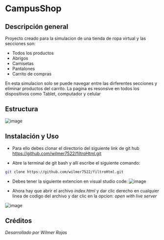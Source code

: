 # CampusShop
## Descripción general
Proyecto creado para la simulacion de una tienda de ropa virtual y las  secciones son:
* Todos los productos
* Abrigos
* Camisetas
* Pantalones
* Carrito de compras

En esta simulacion solo se puede navegar entre las dirferentes secciones y eliminar productos del carrito. La pagina es resonsive en todos los dispositivos como Tablet, computador y celular

## Estructura

![image](https://github.com/user-attachments/assets/7354c366-6d73-471f-966a-df60325edf2e)



## Instalación y Uso

- Para ello debes clonar el directorio del siguiente link de git hub https://github.com/wilmer7522/filtroHtml.git

- Abre la terminal de git bash y allí escribe el siguiente comando:     

``` bash 
git clone https://github.com/wilmer7522/filtroHtml.git
```
- Debes tener la siguiente extencion en visual studio code:
![image](https://github.com/user-attachments/assets/e691a425-489a-4364-bdbe-ba9e0ca5597a)

- Ahora hay que abrir el archivo *index.html* y dar clic derecho en cualquier linea de codigo del archivo y dar clic en la opcion: *open with live server*


![image](https://github.com/user-attachments/assets/aa9e8a4b-acc3-4a0e-b10b-cd1276d6af21)


## Créditos
*Desarrollado por Wilmer Rojas*

